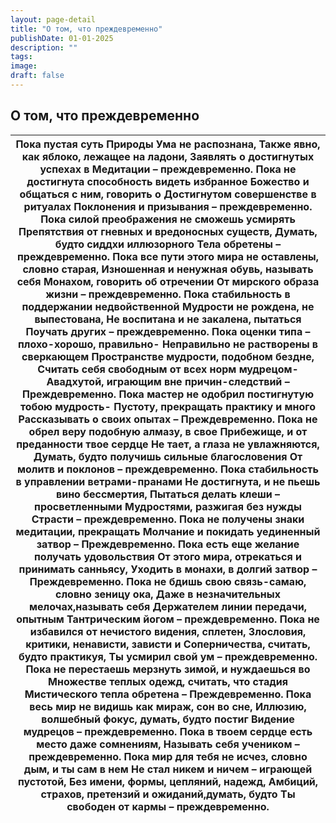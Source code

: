 ```yaml
---
layout: page-detail
title: "О том, что преждевременно"
publishDate: 01-01-2025
description: ""
tags:
image:
draft: false
---
```


## О том, что преждевременно
| Пока пустая суть Природы Ума не распознана,  Также явно, как яблоко, лежащее на ладони,  Заявлять о достигнутых успехах в  Медитации – преждевременно.  Пока не достигнута способность видеть избранное  Божество и общаться с ним, говорить о  Достигнутом совершенстве в ритуалах  Поклонения и призывания – преждевременно.  Пока силой преображения не сможешь усмирять  Препятствия от гневных и вредоносных существ,  Думать, будто сиддхи иллюзорного  Тела обретены – преждевременно.  Пока все пути этого мира не оставлены, словно старая,  Изношенная и ненужная обувь, называть себя  Монахом, говорить об отречении  От мирского образа жизни – преждевременно.  Пока стабильность в поддержании недвойственной  Мудрости не рождена, не выпестована,  Не воспитана и не закалена, пытаться  Поучать других – преждевременно.  Пока оценки типа – плохо-хорошо, правильно-  Неправильно не растворены в сверкающем  Пространстве мудрости, подобном бездне,  Считать себя свободным от всех норм мудрецом-  Авадхутой, играющим вне причин-следствий –  Преждевременно.  Пока мастер не одобрил постигнутую тобою мудрость-  Пустоту, прекращать практику и много  Рассказывать о своих опытах –  Преждевременно.  Пока не обрел веру подобную алмазу, в свое  Прибежище, и от преданности твое сердце  Не тает, а глаза не увлажняются,  Думать, будто получишь сильные благословения  От молитв и поклонов – преждевременно.  Пока стабильность в управлении ветрами-пранами  Не достигнута, и не пьешь вино бессмертия,  Пытаться делать клеши – просветленными  Мудростями, разжигая без нужды  Страсти – преждевременно.  Пока не получены знаки медитации, прекращать  Молчание и покидать уединенный затвор –  Преждевременно.  Пока есть еще желание получать удовольствия  От этого мира, отрекаться и принимать санньясу,  Уходить в монахи, в долгий затвор –  Преждевременно.  Пока не бдишь свою связь-самаю, словно зеницу ока,  Даже в незначительных мелочах,называть себя  Держателем линии передачи, опытным  Тантрическим йогом – преждевременно.  Пока не избавился от нечистого видения, сплетен,  Злословия, критики, ненависти, зависти и  Соперничества, считать, будто практикуя,  Ты усмирил свой ум – преждевременно.  Пока не перестаешь мерзнуть зимой, и нуждаешься во  Множестве теплых одежд, считать, что стадия  Мистического тепла обретена –  Преждевременно.  Пока весь мир не видишь как мираж, сон во сне,  Иллюзию, волшебный фокус, думать, будто постиг  Видение мудрецов – преждевременно.  Пока в твоем сердце есть место даже сомнениям,  Называть себя учеником – преждевременно.  Пока мир для тебя не исчез, словно дым, и ты сам в нем  Не стал никем и ничем – играющей пустотой,  Без имени, формы, цепляний, надежд,  Амбиций, страхов, претензий и ожиданий,думать, будто  Ты свободен от кармы – преждевременно. |
| ----------------------------------------------------------------------------------------------------------------------------------------------------------------------------------------------------------------------------------------------------------------------------------------------------------------------------------------------------------------------------------------------------------------------------------------------------------------------------------------------------------------------------------------------------------------------------------------------------------------------------------------------------------------------------------------------------------------------------------------------------------------------------------------------------------------------------------------------------------------------------------------------------------------------------------------------------------------------------------------------------------------------------------------------------------------------------------------------------------------------------------------------------------------------------------------------------------------------------------------------------------------------------------------------------------------------------------------------------------------------------------------------------------------------------------------------------------------------------------------------------------------------------------------------------------------------------------------------------------------------------------------------------------------------------------------------------------------------------------------------------------------------------------------------------------------------------------------------------------------------------------------------------------------------------------------------------------------------------------------------------------------------------------------------------------------------------------------------------------------------------------------------------------------------------------------------------------------------------------------------------------------------------------------------------------------------------------------------------------------------------------------------------------------------------------------------------------------------------------------------------------------------------------------------------------------------------------------------------------------------------------------------------------------------------------------------------------------------------------------------------------------------------------------------------------------------------------------------------------------------------------- |
  
  
